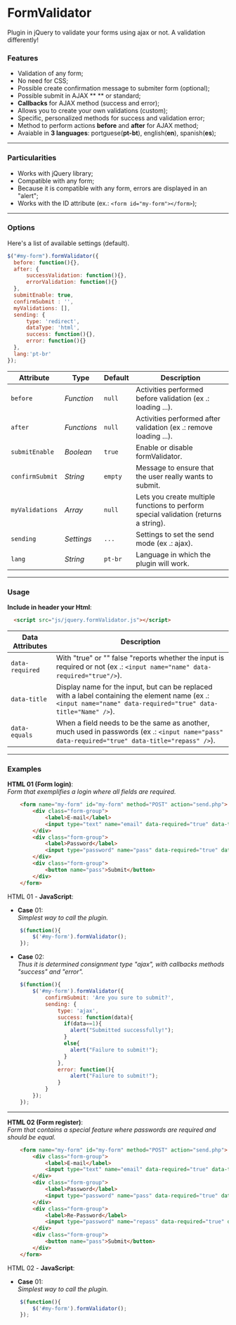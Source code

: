 # FormValidator
Plugin in jQuery to validate your forms using ajax or not. A validation differently!

### Features
* Validation of any form;
* No need for CSS;
* Possible create confirmation message to submiter form (optional);
* Possible submit in AJAX ** ** or standard;
* **Callbacks** for AJAX method (success and error);
* Allows you to create your own validations (custom);
* Specific, personalized methods for success and validation error;
* Method to perform actions **before** and **after** for AJAX method;
* Avaiable in **3 languages**: portguese(**pt-bt**), english(**en**), spanish(**es**);

---

### Particularities
* Works with jQuery library;
* Compatible with any form;
* Because it is compatible with any form, errors are displayed in an "alert";
* Works with the ID attribute (ex.: ``` <form id="my-form"></form> ```);

---

### Options
Here's a list of available settings (default).
```javascript
$("#my-form").formValidator({
  before: function(){},
  after: {
      successValidation: function(){},
      errorValidation: function(){}
  },
  submitEnable: true,
  confirmSubmit : '',
  myValidations: [],
  sending: {
      type: 'redirect',
      dataType: 'html',
      success: function(){},
      error: function(){}
  },
  lang:'pt-br'
});
```
Attribute			  | Type				| Default		| Description
---						  | ---					| ---				| ---
`before`		    | *Function*	| `null`		| Activities performed before validation (ex .: loading ...).
`after  `		    | *Functions*	| `null`		| Activities performed after validation (ex .: remove loading ...).
`submitEnable`  | *Boolean*		| `true`		| Enable or disable formValidator.
`confirmSubmit`	| *String*		| `empty`		| Message to ensure that the user really wants to submit.
`myValidations`	| *Array* 		| `null`		| Lets you create multiple functions to perform special validation (returns a string).
`sending`	      | *Settings* 	| `...`		  | Settings to set the send mode (ex .: ajax).
`lang`	        | *String* 		| `pt-br`		| Language in which the plugin will work.

---

### Usage
**Include in header your Html**:
```html
  <script src="js/jquery.formValidator.js"></script>
```
Data Attributes	      | Description
---						        | ---
`data-required`		    | With "true" or "" false "reports whether the input is required or not (ex .: ``` <input name="name" data-required="true"/> ```).
`data-title`		      | Display name for the input, but can be replaced with a label containing the element name (ex .: ``` <input name="name" data-required="true" data-title="Name" /> ```).
`data-equals`		      | When a field needs to be the same as another, much used in passwords (ex .: ``` <input name="pass" data-required="true" data-title="repass" /> ```).

---

### Examples

**HTML 01 (Form login)**:  
*Form that exemplifies a login where all fields are required.*
```html
    <form name="my-form" id="my-form" method="POST" action="send.php">
        <div class="form-group">
            <label>E-mail</label>
            <input type="text" name="email" data-required="true" data-title="E-mail" />
        </div>
        <div class="form-group">
            <label>Password</label>
            <input type="password" name="pass" data-required="true" data-title="Password" />
        </div>
        <div class="form-group">
            <button name="pass">Submit</button>
        </div>
    </form>
```
 HTML 01 - **JavaScript**:
 - **Case** 01:  
  *Simplest way to call the plugin.*
```javascript
    $(function(){
        $('#my-form').formValidator();
    });
```
 - **Case** 02:  
  *Thus it is determined consignment type "ajax", with callbacks methods "success" and "error".*
```javascript
    $(function(){
        $('#my-form').formValidator({
            confirmSubmit: 'Are you sure to submit?',
            sending: {
                type: 'ajax',
                success: function(data){
                  if(data==1){
                    alert("Submitted successfully!");
                  }
                  else{
                    alert("Failure to submit!");
                  }
                },
                error: function(){
                    alert("Failure to submit!");
                }
            }
        });
    });
```
---

**HTML 02 (Form register)**:  
*Form that contains a special feature where passwords are required and should be equal.*
```html
    <form name="my-form" id="my-form" method="POST" action="send.php">
        <div class="form-group">
            <label>E-mail</label>
            <input type="text" name="email" data-required="true" data-title="E-mail" />
        </div>
        <div class="form-group">
            <label>Password</label>
            <input type="password" name="pass" data-required="true" data-equals="repass" data-title="Password" />
        </div>
        <div class="form-group">
            <label>Re-Password</label>
            <input type="password" name="repass" data-required="true" data-title="Re-Password"  />
        </div>
        <div class="form-group">
            <button name="pass">Submit</button>
        </div>
    </form>
```
 HTML 02 - **JavaScript**:
 - **Case** 01:  
  *Simplest way to call the plugin.*
```javascript
    $(function(){
        $('#my-form').formValidator();
    });
```

